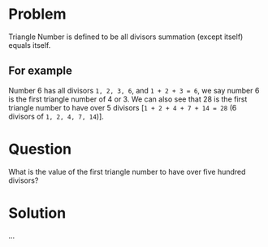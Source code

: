 # Problem
Triangle Number is defined to be all divisors summation (except itself) equals itself. 

## For example
Number 6 has all divisors `1, 2, 3, 6`, and `1 + 2 + 3 = 6`, we say number 6 is the first triangle number of 4 or 3.
We can also see that 28 is the first triangle number to have over 5 divisors [`1 + 2 + 4 + 7 + 14 = 28` (6 divisors of `1, 2, 4, 7, 14`)].
# Question
What is the value of the first triangle number to have over five hundred divisors?
# Solution
...
